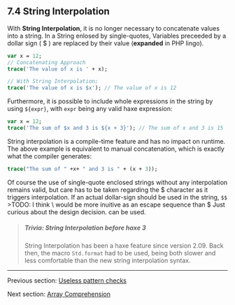 ## 7.4 String Interpolation

With **String Interpolation**, it is no longer necessary to concatenate values into a string. In a String enlosed by single-quotes, Variables preceeded by a dollar sign ( $ ) are replaced by their value (**expanded** in PHP lingo).  

```haxe
var x = 12;
// Concatenating Approach
trace('The value of x is ' + x);

// With String Interpolation;
trace('The value of x is $x'); // The value of x is 12


```

Furthermore, it is possible to include whole expressions in the string by using `${expr}`, with `expr` being any valid haxe expression:

```haxe
var x = 12;
trace('The sum of $x and 3 is ${x + 3}'); // The sum of x and 3 is 15
``` 
String interpolation is a compile-time feature and has no impact on runtime. The above example is equivalent to manual concatenation, which is exactly what the compiler generates:

```haxe
trace("The sum of " +x+ " and 3 is " + (x + 3));
```
Of course the use of single-quote enclosed strings without any interpolation remains valid, but care has to be taken regarding the $ character as it triggers interpolation. If an actual dollar-sign should be used in the string, `$$` >TODO: I think \\ would be more inuitive as an escape sequence than $ Just curious about the design decision.
 can be used.

> ##### Trivia: String Interpolation before haxe 3
>
> String Interpolation has been a haxe feature since version 2.09. Back then, the macro `Std.format` had to be used, being both slower and less comfortable than the new string interpolation syntax.

---

Previous section: [Useless pattern checks](7.3.11-Useless_pattern_checks.md)

Next section: [Array Comprehension](7.5-Array_Comprehension.md)